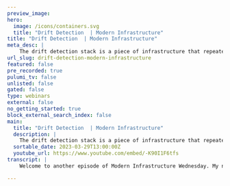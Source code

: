 ```yaml
---
preview_image:
hero:
  image: /icons/containers.svg
  title: "Drift Detection  | Modern Infrastructure"
title: "Drift Detection  | Modern Infrastructure"
meta_desc: |
    The drift detection stack is a piece of infrastructure that repeatedly runs refreshes on your infrastructure via the Pulumi Deployments API to dete...
url_slug: drift-detection-modern-infrastructure
featured: false
pre_recorded: true
pulumi_tv: false
unlisted: false
gated: false
type: webinars
external: false
no_getting_started: true
block_external_search_index: false
main:
  title: "Drift Detection  | Modern Infrastructure"
  description: |
    The drift detection stack is a piece of infrastructure that repeatedly runs refreshes on your infrastructure via the Pulumi Deployments API to detect when your desired infrastructure state has diverged from the reality in production.  Drift detection can alert you to situations where someone has made manual edits to infra via the AWS console without syncing up those changes in the Pulumi program.  The example code is available at https://github.com/pulumi/deploy-demos/tree/main/pulumi-programs/drift-detection  
  sortable_date: 2023-03-29T13:00:00Z
  youtube_url: https://www.youtube.com/embed/-K90I1F6tfs
transcript: |
    Welcome to another episode of Modern Infrastructure Wednesday. My name is Aaron Cow. This is part three of the series on Pulumi deployments. In this episode, I'm gonna show you how to build a drift detection application that repeatedly runs refreshes on infrastructure you want to monitor for drift via the Pulumi deployment. API. Now drift is what happens when the live production infrastructure you have has diverged from the desired state defined in code drift detection is useful because it can alert you to situations where someone has made manual edits to your infrastructure via the A BS console. Uh without committing those changes to the code in the Pulumi program. We're using the drift detection example from the Pulumi deploy demos repo. So we're going to deploy two stacks here for this demo. The first stack is the stack that will be monitored. And the second stack is the drift detection app. The drift detector stack will call refresh against the monitor stack on a Cron job. If the refresh turns up a deviation from desired state, an alert will be written to the logs of the drift detector stack. Let's get started. We're gonna first deploy the stack that will be monitored for drift. Uh So let's, yeah, go in there. Ok. So let's do a pull me new. Um And we'll just do something really simple. Um The Aws Python uh template call that minimal Python plumbing program and to use those two. Ok. We can run a pluming up, let that run real quick. Ok. That's done running. This is a very simple, um, piece of infrastructure. It's just a stack that has a S3 bucket, but we're going to be monitoring this for drift. Next, we're gonna deploy the drift detector. Um I am pulling it from the examples and the deploy demos um re um it's actually rather simple. Um It is just provisioning a Lambda that uh calls, it's been kicked off on a and what it's doing is it has a pulling the axis token. Um So it has access to um make changes on stacks. Uh So what it's doing is the stack that it's monitoring, it is calling refresh against it. Um And then checking for whether there's deviations against the desired state and then writing to logs. So we will deploy this. So I cloned it over here in this repot. So um first let's do OK, then we'll do this initialized stack, great. Then we'll set some configurations, then do that. And now what we're gonna do is um we're gonna pass it a, a configuration where we're essentially pointing it to the stack that we created earlier. Um, that way it knows to read it um, and perform the refresh on it. Ok. With that, we will do it Pulumi up and we'll let that run real quick. Ok. That's done. So now we're just gonna follow the logs to see what has drifted. Ok. So the, the lambda, uh that's part of the drift detector is running. So what it does is um, it reads in from the configurations which stacks that needs the monitor. So here we inputted uh demo drift monitors stack dev. Uh So what it's doing is um it is just calling uh refresh on that stack to see if there's any changes. Now, what we're gonna do is we are going to create a drift manually here. Uh So uh we previously launched this stack, uh drift monitor stack, it's that S3 bucket. So, um so here we'll see that we hit activity. Um The drift detector is calling deployments and uh running refresh. Uh But so far all the uh no drift has been detected because nothing's been touched. But if we go to resources, we'll here, see that there is a S3 bucket. So let's open it up into a to BS console and we are going to delete this bucket. So. Mhm OK. It's successfully deleted the bucket. So the next time that there is a refresh run, um we should be able to detect uh that there's a drift against the stack. So let us wait for that. I think the Cron's running every minute. So um it might take a little bit. All right, there we go. Um It, the logs show that it found one stack that did not pass the drift uh check. Um So um it works there. We have it a drift detector that automatically detects infrastructure stack deviations. This video is based on code in our deploy demos, github repo. The link is below. This concludes the series on Pulumi deployments. Polay deployments is our deployments as a service technology where Pulumi fully manages the execution of infrastructure as code programs for you. Over the course of this series, y'all saw that you can build very useful applications against the deployments. API We hope this series can give you some inspiration to use deployments for sophisticated infrastructure provisioning and management workflows. If you enjoyed this video, don't forget to hit like and subscribe. That is it for today's modern infrastructure Wednesday? See you all next time.

---
```

